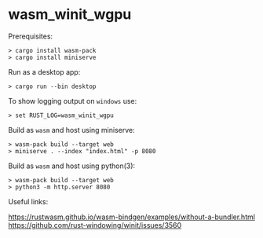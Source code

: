 # wasm_winit_wgpu

Prerequisites:
```
> cargo install wasm-pack
> cargo install miniserve
```

Run as a desktop app:
```
> cargo run --bin desktop
```

To show logging output on `windows` use:
```
> set RUST_LOG=wasm_winit_wgpu
```

Build as `wasm` and host using miniserve:
```
> wasm-pack build --target web
> miniserve . --index "index.html" -p 8080
```

Build as `wasm` and host using python(3):
```
> wasm-pack build --target web
> python3 -m http.server 8080
```

Useful links:

https://rustwasm.github.io/wasm-bindgen/examples/without-a-bundler.html
https://github.com/rust-windowing/winit/issues/3560